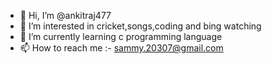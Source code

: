- 👋 Hi, I’m @ankitraj477
- 👀 I’m interested in cricket,songs,coding and bing watching
- 🌱 I’m currently learning c programming language
- 📫 How to reach me :- sammy.20307@gmail.com

<!---
ankitraj477/ankitraj477 is a ✨ special ✨ repository because its `README.md` (this file) appears on your GitHub profile.
You can click the Preview link to take a look at your changes.
--->
